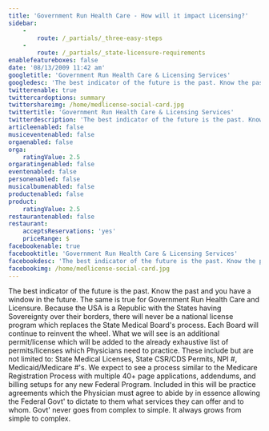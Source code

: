 ```yaml
---
title: 'Government Run Health Care - How will it impact Licensing?'
sidebar:
    -
        route: /_partials/_three-easy-steps
    -
        route: /_partials/_state-licensure-requirements
enablefeatureboxes: false
date: '08/13/2009 11:42 am'
googletitle: 'Government Run Health Care & Licensing Services'
googledesc: 'The best indicator of the future is the past. Know the past and you have a window in the future. Because the USA is a Republic with the States having Sovereignty over their borders, there will never be a national license program which replaces the State Medical Board''s process.'
twitterenable: true
twittercardoptions: summary
twittershareimg: /home/medlicense-social-card.jpg
twittertitle: 'Government Run Health Care & Licensing Services'
twitterdescription: 'The best indicator of the future is the past. Know the past and you have a window in the future. Because the USA is a Republic with the States having Sovereignty over their borders, there will never be a national license program which replaces the State Medical Board''s process.'
articleenabled: false
musiceventenabled: false
orgaenabled: false
orga:
    ratingValue: 2.5
orgaratingenabled: false
eventenabled: false
personenabled: false
musicalbumenabled: false
productenabled: false
product:
    ratingValue: 2.5
restaurantenabled: false
restaurant:
    acceptsReservations: 'yes'
    priceRange: $
facebookenable: true
facebooktitle: 'Government Run Health Care & Licensing Services'
facebookdesc: 'The best indicator of the future is the past. Know the past and you have a window in the future. Because the USA is a Republic with the States having Sovereignty over their borders, there will never be a national license program which replaces the State Medical Board''s process.'
facebookimg: /home/medlicense-social-card.jpg
---
```


<p>The best indicator of the future is the past. Know the past and you have a window in the future. The same is true for Government Run Health Care and Licensure. Because the USA is a Republic with the States having Sovereignty over their borders, there will never be a national license program which replaces the State Medical Board's process. Each Board will continue to reinvent the wheel. What we will see is an additional permit/license which will be added to the already exhaustive list of permits/licenses which Physicians need to practice. These include but are not limited to: State Medical Licenses, State CSR/CDS Permits, NPI #, Medicaid/Medicare #'s. We expect to see a process similar to the Medicare Registration Process with multiple 40+ page applications, addendums, and billing setups for any new Federal Program. Included in this will be practice agreements which the Physician must agree to abide by in essence allowing the Federal Govt' to dictate to them what services they can offer and to whom. Govt' never goes from complex to simple. It always grows from simple to complex.</p>